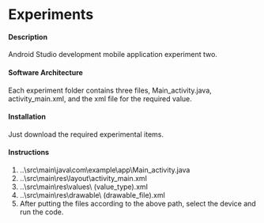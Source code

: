 # Experiments

#### Description
Android Studio development mobile application experiment two.

#### Software Architecture
Each experiment folder contains three files, Main_activity.java, activity_main.xml, and the xml file for the required value.

#### Installation

Just download the required experimental items.

#### Instructions

1.  ..\src\main\java\com\example\app\Main_activity.java
2.  ..\src\main\res\layout\activity_main.xml
3.  ..\src\main\res\values\ (value_type).xml
4.  ..\src\main\res\drawable\ (drawable_file).xml
5.  After putting the files according to the above path, select the device and run the code.
